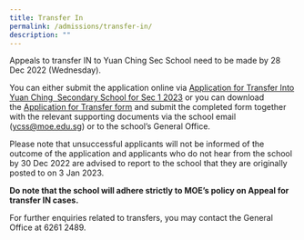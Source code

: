 ```yaml
---
title: Transfer In
permalink: /admissions/transfer-in/
description: ""
---
```

Appeals to transfer IN to Yuan Ching Sec School need to be made by 28 Dec 2022 (Wednesday).

You can either submit the application online via [Application for Transfer Into Yuan Ching  Secondary School for Sec 1 2023](https://form.gov.sg/636c7eb3a8e034001265e136) or you can download the [Application for Transfer form]() and submit the completed form together with the relevant supporting documents via the school email ([ycss@moe.edu.sg](mailto:ycss@moe.edu.sg)) or to the school’s General Office.  

Please note that unsuccessful applicants will not be informed of the outcome of the application and applicants who do not hear from the school by 30 Dec 2022 are advised to report to the school that they are originally posted to on 3 Jan 2023.

**Do note that the school will adhere strictly to MOE’s policy on Appeal for transfer IN cases.**

For further enquiries related to transfers, you may contact the General Office at 6261 2489.